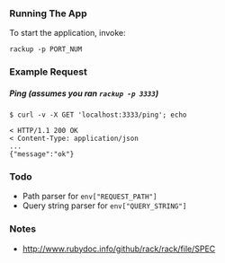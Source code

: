 ### Running The App

To start the application, invoke:

```
rackup -p PORT_NUM
```


### Example Request

##### Ping (assumes you ran `rackup -p 3333`)

```
$ curl -v -X GET 'localhost:3333/ping'; echo
```

```
< HTTP/1.1 200 OK
< Content-Type: application/json
...
{"message":"ok"}
```


### Todo

* Path parser for `env["REQUEST_PATH"]`
* Query string parser for `env["QUERY_STRING"]`


### Notes
* http://www.rubydoc.info/github/rack/rack/file/SPEC
